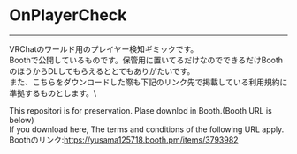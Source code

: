 # OnPlayerCheck
-----
VRChatのワールド用のプレイヤー検知ギミックです。\
Boothで公開しているものです。保管用に置いてるだけなのでできるだけBoothのほうからDLしてもらえるととてもありがたいです。\
また、こちらをダウンロードした際も下記のリンク先で掲載している利用規約に準拠するものとします。\

This repositori is for preservation. Plase downlod in Booth.(Booth URL is below)\
If you download here, The terms and conditions of the following URL apply.\
Boothのリンク:https://yusama125718.booth.pm/items/3793982
